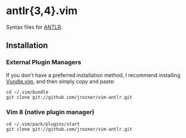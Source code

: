 # antlr{3,4}.vim

Syntax files for [ANTLR](http://www.antlr.org/).

## Installation

### External Plugin Managers

If you don't have a preferred installation method, I recommend installing
[Vundle.vim](https://github.com/gmarik/Vundle.vim), and then simply copy and
paste:

    cd ~/.vim/bundle
    git clone git://github.com/jrozner/vim-antlr.git

### Vim 8 (native plugin manager)

    cd ~/.vim/pack/plugins/start
    git clone git://github.com/jrozner/vim-antlr.git

